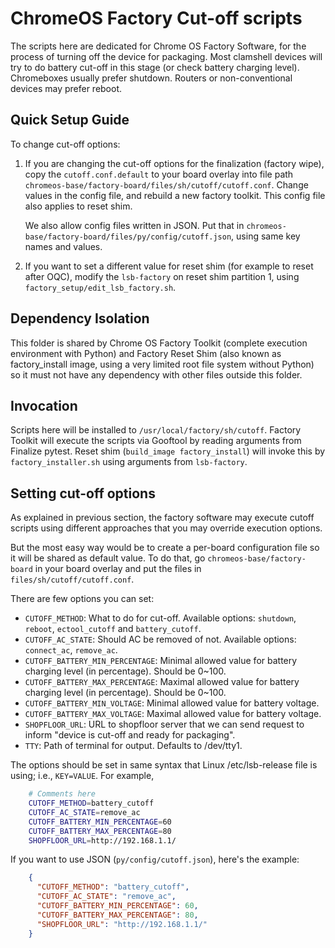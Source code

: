 ChromeOS Factory Cut-off scripts
================================
The scripts here are dedicated for Chrome OS Factory Software, for the process
of turning off the device for packaging. Most clamshell devices will try to
do battery cut-off in this stage (or check battery charging level). Chromeboxes
usually prefer shutdown. Routers or non-conventional devices may prefer reboot.

Quick Setup Guide
-----------------
To change cut-off options:

1. If you are changing the cut-off options for the finalization (factory wipe),
   copy the `cutoff.conf.default` to your board overlay into file path
   `chromeos-base/factory-board/files/sh/cutoff/cutoff.conf`.
   Change values in the config file, and rebuild a new factory toolkit.
   This config file also applies to reset shim.

   We also allow config files written in JSON. Put that in
   `chromeos-base/factory-board/files/py/config/cutoff.json`,
   using same key names and values.

2. If you want to set a different value for reset shim (for example to reset
   after OQC), modify the `lsb-factory` on reset shim partition 1, using
   `factory_setup/edit_lsb_factory.sh`.

Dependency Isolation
--------------------
This folder is shared by Chrome OS Factory Toolkit (complete execution
environment with Python) and Factory Reset Shim (also known as factory_install
image, using a very limited root file system without Python) so it must not have
any dependency with other files outside this folder.

Invocation
----------
Scripts here will be installed to `/usr/local/factory/sh/cutoff`. Factory
Toolkit will execute the scripts via Gooftool by reading arguments from Finalize
pytest. Reset shim (`build_image factory_install`) will invoke this by
`factory_installer.sh` using arguments from `lsb-factory`.

Setting cut-off options
-----------------------
As explained in previous section, the factory software may execute cutoff
scripts using different approaches that you may override execution options.

But the most easy way would be to create a per-board configuration file so it
will be shared as default value. To do that, go `chromeos-base/factory-board`
in your board overlay and put the files in `files/sh/cutoff/cutoff.conf`.

There are few options you can set:

 - `CUTOFF_METHOD`: What to do for cut-off. Available options: `shutdown`,
     `reboot`, `ectool_cutoff` and `battery_cutoff`.
 - `CUTOFF_AC_STATE`: Should AC be removed of not. Available options:
     `connect_ac`, `remove_ac`.
 - `CUTOFF_BATTERY_MIN_PERCENTAGE`: Minimal allowed value for battery charging
     level (in percentage). Should be 0~100.
 - `CUTOFF_BATTERY_MAX_PERCENTAGE`: Maximal allowed value for battery charging
     level (in percentage). Should be 0~100.
 - `CUTOFF_BATTERY_MIN_VOLTAGE`: Minimal allowed value for battery voltage.
 - `CUTOFF_BATTERY_MAX_VOLTAGE`: Maximal allowed value for battery voltage.
 - `SHOPFLOOR_URL`: URL to shopfloor server that we can send request to inform
     "device is cut-off and ready for packaging".
 - `TTY`: Path of terminal for output. Defaults to /dev/tty1.

The options should be set in same syntax that Linux /etc/lsb-release file is
using; i.e., `KEY=VALUE`. For example,

```sh
    # Comments here
    CUTOFF_METHOD=battery_cutoff
    CUTOFF_AC_STATE=remove_ac
    CUTOFF_BATTERY_MIN_PERCENTAGE=60
    CUTOFF_BATTERY_MAX_PERCENTAGE=80
    SHOPFLOOR_URL=http://192.168.1.1/
```

If you want to use JSON (`py/config/cutoff.json`), here's the example:

```json
    {
      "CUTOFF_METHOD": "battery_cutoff",
      "CUTOFF_AC_STATE": "remove_ac",
      "CUTOFF_BATTERY_MIN_PERCENTAGE": 60,
      "CUTOFF_BATTERY_MAX_PERCENTAGE": 80,
      "SHOPFLOOR_URL": "http://192.168.1.1/"
    }
```
